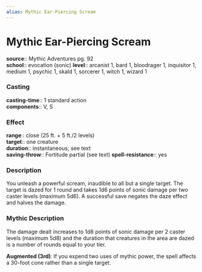 ```yaml
---
alias: Mythic Ear-Piercing Scream
---
```


# Mythic Ear-Piercing Scream

**source**:: Mythic Adventures pg. 92  
**school**:: evocation (sonic)
**level**:: arcanist 1, bard 1, bloodrager 1, inquisitor 1, medium 1, psychic 1, skald 1, sorcerer 1, witch 1, wizard 1

### Casting 

**casting-time**:: 1 standard action  
**components**:: V, S

### Effect 

**range**:: close (25 ft. + 5 ft./2 levels)  
**target**:: one creature  
**duration**:: instantaneous; see text  
**saving-throw**:: Fortitude partial (see text)
**spell-resistance**:: yes

### Description 

You unleash a powerful scream, inaudible to all but a single target. The target is dazed for 1 round and takes 1d6 points of sonic damage per two caster levels (maximum 5d6). A successful save negates the daze effect and halves the damage.

### Mythic Description

The damage dealt increases to 1d8 points of sonic damage per 2 caster levels (maximum 5d8) and the duration that creatures in the area are dazed is a number of rounds equal to your tier.  
  
**Augmented (3rd)**: If you expend two uses of mythic power, the spell affects a 30-foot cone rather than a single target.
